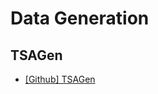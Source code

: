 
# Data Generation 


## TSAGen

* [TSAGen]: https://github.com/AprilCal/TSAGen
[[Github] TSAGen](https://github.com/AprilCal/TSAGen)


